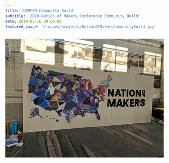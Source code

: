```yaml
---
title: 'NOMCON Community Build'
subtitle: '2019 Nation of Makers Conference Community Build'
date: 2019-06-16 00:00:00
featured_image: '/images/projects/NationOfMakersCommunityBuild.jpg'
---
```


![](/images/projects/NationOfMakersCommunityBuild.jpg)
